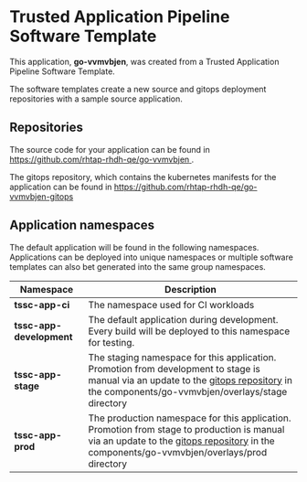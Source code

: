 # Trusted Application Pipeline Software Template

This application, **go-vvmvbjen**, was created from a Trusted Application Pipeline Software Template.

The software templates create a new source and gitops deployment repositories with a sample source application. 

## Repositories

The source code for your application can be found in [https://github.com/rhtap-rhdh-qe/go-vvmvbjen ](https://github.com/rhtap-rhdh-qe/go-vvmvbjen ).
 
The gitops repository, which contains the kubernetes manifests for the application can be found in 
[https://github.com/rhtap-rhdh-qe/go-vvmvbjen-gitops ](https://github.com/rhtap-rhdh-qe/go-vvmvbjen-gitops ) 

## Application namespaces 

The default application will be found in the following namespaces. Applications can be deployed into unique namespaces or multiple software templates can also bet generated into the same group namespaces.  

|  Namespace   |  Description   |  
| -------- | -------- |
| **tssc-app-ci** | The namespace used for CI workloads |
| **tssc-app-development** | The default application during development. Every build will be deployed to this namespace for testing. |
| **tssc-app-stage** | The staging namespace for this application. Promotion from development to stage is manual via an update to the [gitops repository](https://github.com/rhtap-rhdh-qe/go-vvmvbjen-gitops ) in the components/go-vvmvbjen/overlays/stage directory |
| **tssc-app-prod** | The production namespace for this application. Promotion from stage to production is manual via an update to the [gitops repository](https://github.com/rhtap-rhdh-qe/go-vvmvbjen-gitops ) in the components/go-vvmvbjen/overlays/prod directory |